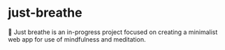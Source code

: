 # just-breathe
🧘 Just breathe is an in-progress project focused on creating a minimalist web app for use of mindfulness and meditation.
